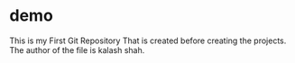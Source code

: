 # demo
This is my First Git Repository That is created before creating the projects.
<br>
The author of the file is kalash shah.
